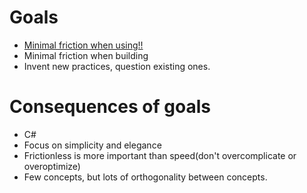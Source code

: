 # Goals
- <u>Minimal friction when using!!</u>
- Minimal friction when building
- Invent new practices, question existing ones.

# Consequences of goals
- C#
- Focus on simplicity and elegance
- Frictionless is more important than speed(don't overcomplicate or overoptimize)
- Few concepts, but lots of orthogonality between concepts.

